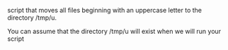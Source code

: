 script that moves all files beginning with an uppercase letter to the directory /tmp/u.

You can assume that the directory /tmp/u will exist when we will run your script



